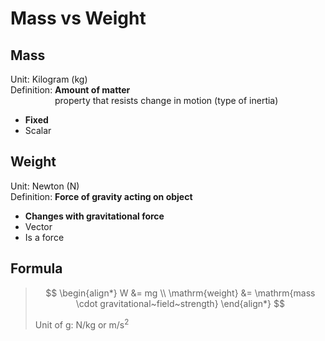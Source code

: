 # Mass vs Weight

## Mass

Unit: Kilogram (kg) \
Definition: **Amount of matter** \
&nbsp;&nbsp;&nbsp;&nbsp;&nbsp;&nbsp;&nbsp;&nbsp;&nbsp;&nbsp;&nbsp;&nbsp;&nbsp;&nbsp;&nbsp;&nbsp;&nbsp; property that resists change in motion (type of inertia)

-   **Fixed**
-   Scalar

## Weight

Unit: Newton (N) \
Definition: **Force of gravity acting on object**

-   **Changes with gravitational force**
-   Vector
-   Is a force

## Formula

> $$
> \begin{align*}
>   W &= mg \\
>   \mathrm{weight} &= \mathrm{mass \cdot gravitational~field~strength}
> \end{align*}
> $$
>
> Unit of g: N/kg or m/s<sup>2</sup>

